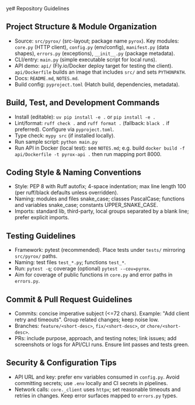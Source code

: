 ye# Repository Guidelines

## Project Structure & Module Organization
- Source: `src/pyrox/` (src-layout; package name `pyrox`). Key modules: `core.py` (HTTP client), `config.py` (env/config), `manifest.py` (data shapes), `errors.py` (exceptions), `__init__.py` (package metadata).
- CLI/entry: `main.py` (simple executable script for local runs).
- API demo: `api/` (Fly.io/Docker deploy target for testing the client). `api/Dockerfile` builds an image that includes `src/` and sets `PYTHONPATH`.
- Docs: `README.md`, `NOTES.md`.
- Build config: `pyproject.toml` (Hatch build, dependencies, metadata).

## Build, Test, and Development Commands
- Install (editable): `uv pip install -e .` or `pip install -e .`
- Lint/format: `ruff check .` and `ruff format .` (fallback: `black .` if preferred). Configure via `pyproject.toml`.
- Type check: `mypy src` (if installed locally).
- Run sample script: `python main.py`
- Run API in Docker (local test): see `NOTES.md`; e.g. build `docker build -f api/Dockerfile -t pyrox-api .` then run mapping port 8000.

## Coding Style & Naming Conventions
- Style: PEP 8 with Ruff autofix; 4-space indentation; max line length 100 (per ruff/black defaults unless overridden).
- Naming: modules and files snake_case; classes PascalCase; functions and variables snake_case; constants UPPER_SNAKE_CASE.
- Imports: standard lib, third-party, local groups separated by a blank line; prefer explicit imports.

## Testing Guidelines
- Framework: pytest (recommended). Place tests under `tests/` mirroring `src/pyrox/` paths.
- Naming: test files `test_*.py`; functions `test_*`.
- Run: `pytest -q`; coverage (optional) `pytest --cov=pyrox`.
- Aim for coverage of public functions in `core.py` and error paths in `errors.py`.

## Commit & Pull Request Guidelines
- Commits: concise imperative subject (<=72 chars). Example: "Add client retry and timeouts". Group related changes; keep noise low.
- Branches: `feature/<short-desc>`, `fix/<short-desc>`, or `chore/<short-desc>`.
- PRs: include purpose, approach, and testing notes; link issues; add screenshots or logs for API/CLI runs. Ensure lint passes and tests green.

## Security & Configuration Tips
- API URL and key: prefer env variables consumed in `config.py`. Avoid committing secrets; use `.env` locally and CI secrets in pipelines.
- Network calls: `core._client` uses `httpx`; set reasonable timeouts and retries in changes. Keep error surfaces mapped to `errors.py` types.
